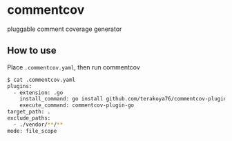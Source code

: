 # commentcov
pluggable comment coverage generator

## How to use

Place `.commentcov.yaml`, then run commentcov
```bash
$ cat .commentcov.yaml
plugins:
  - extension: .go
    install_command: go install github.com/terakoya76/commentcov-plugin-go@latest
    execute_command: commentcov-plugin-go
target_path: .
exclude_paths:
  - ./vendor/**/**
mode: file_scope
```

